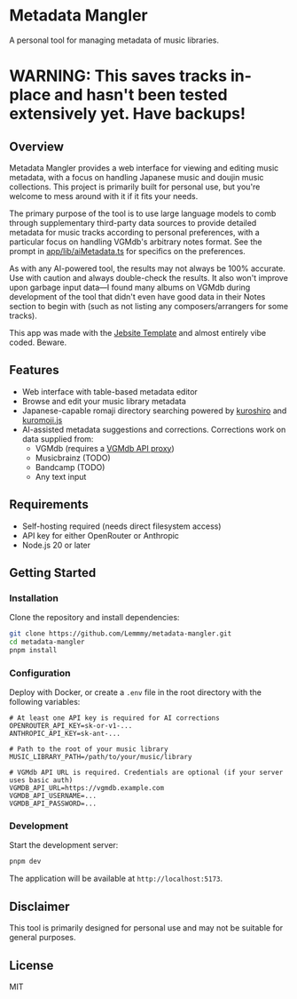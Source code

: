 # Metadata Mangler

A personal tool for managing metadata of music libraries.

# WARNING: This saves tracks in-place and hasn't been tested extensively yet. Have backups!

## Overview

Metadata Mangler provides a web interface for viewing and editing music metadata, with a focus on handling Japanese
music and doujin music collections. This project is primarily built for personal use, but you're welcome to mess around
with it if it fits your needs.

The primary purpose of the tool is to use large language models to comb through supplementary third-party data sources
to provide detailed metadata for music tracks according to personal preferences, with a particular focus on handling
VGMdb's arbitrary notes format. See the prompt in [app/lib/aiMetadata.ts](app/lib/aiMetadata.ts) for specifics on the
preferences.

As with any AI-powered tool, the results may not always be 100% accurate. Use with caution and always double-check the
results. It also won't improve upon garbage input data—I found many albums on VGMdb during development of the tool that
didn't even have good data in their Notes section to begin with (such as not listing any composers/arrangers for some
tracks).

This app was made with the [Jebsite Template](https://github.com/Lustyn/jebsite-template/) and almost entirely vibe
coded. Beware.

## Features

- Web interface with table-based metadata editor
- Browse and edit your music library metadata
- Japanese-capable romaji directory searching powered by [kuroshiro](https://github.com/hexenq/kuroshiro) and
  [kuromoji.js](https://github.com/takuyaa/kuromoji.js)
- AI-assisted metadata suggestions and corrections. Corrections work on data supplied from:
  - VGMdb (requires a [VGMdb API proxy](https://github.com/hufman/vgmdb))
  - Musicbrainz (TODO)
  - Bandcamp (TODO)
  - Any text input

## Requirements

- Self-hosting required (needs direct filesystem access)
- API key for either OpenRouter or Anthropic
- Node.js 20 or later

## Getting Started

### Installation

Clone the repository and install dependencies:

```bash
git clone https://github.com/Lemmmy/metadata-mangler.git
cd metadata-mangler
pnpm install
```

### Configuration

Deploy with Docker, or create a `.env` file in the root directory with the following variables:

```
# At least one API key is required for AI corrections
OPENROUTER_API_KEY=sk-or-v1-...
ANTHROPIC_API_KEY=sk-ant-...

# Path to the root of your music library
MUSIC_LIBRARY_PATH=/path/to/your/music/library

# VGMdb API URL is required. Credentials are optional (if your server uses basic auth)
VGMDB_API_URL=https://vgmdb.example.com
VGMDB_API_USERNAME=...
VGMDB_API_PASSWORD=...
```

### Development

Start the development server:

```bash
pnpm dev
```

The application will be available at `http://localhost:5173`.

## Disclaimer

This tool is primarily designed for personal use and may not be suitable for general purposes.

## License

MIT
